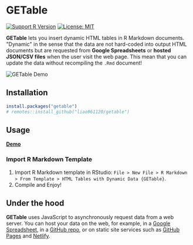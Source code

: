 # GETable

<!-- badges: start -->
[![Support R
Version](https://img.shields.io/badge/R-≥%203.4.0-blue.svg)](https://cran.r-project.org/)
[![License:
MIT](https://img.shields.io/badge/License-MIT-yellow.svg)](https://opensource.org/licenses/MIT)
<!-- badges: end -->

**GETable** lets you insert dynamic HTML tables in R Markdown documents. "Dynamic" in the sense that the data are not hard-coded into output HTML documents but are requested from **Google Spreadsheets** or **hosted JSON/CSV files** when the user visit the web page. This mean that you can update the data without recompiling the `.Rmd` document!

![GETable Demo](https://img.yongfu.name/posts/getable.gif)


## Installation

``` r
install.packages("getable")
# remotes::install_github("liao961120/getable")
```


## Usage

[**Demo**](https://yongfu.name/getable/demo/)


### Import R Markdown Template 

1. Import R Markdown template in RStudio: `File > New File > R Markdown > From Template > HTML Tables with Dynamic Data {GETable}`.
1. Compile and Enjoy!


## Under the hood

**GETable** uses JavaScript to asynchronously request data from a web server. You can host your data on the web, for example, in a [Google Spreadsheet](https://docs.google.com/spreadsheets/d/1KV8XOlBcax3gca5s6Wl7M06nVrpui39hHGXDv-K6gM8), in a [GitHub repo](https://github.com/liao961120/getable/blob/master/inst/rmarkdown/templates/tablefromweb/skeleton/data/df.json), or on static site services such as [GitHub Pages](https://pages.github.com) and [Netlify](https://www.netlify.com).

